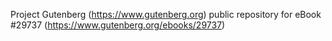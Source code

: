 Project Gutenberg (https://www.gutenberg.org) public repository for eBook #29737 (https://www.gutenberg.org/ebooks/29737)
